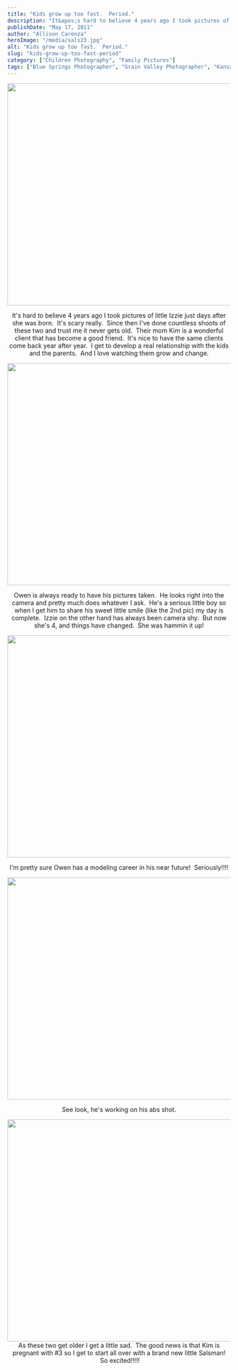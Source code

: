 ```yaml
---
title: "Kids grow up too fast.  Period."
description: "It&apos;s hard to believe 4 years ago I took pictures of little Izzie just days after she was born.  It&apos;s "
publishDate: "May 17, 2011"
author: "Allison Carenza"
heroImage: "/media/sals23.jpg"
alt: "Kids grow up too fast.  Period."
slug: "kids-grow-up-too-fast-period"
category: ["Children Photography", "Family Pictures"]
tags: ["Blue Springs Photographer", "Grain Valley Photographer", "Kansas City Photography"]
---
```


<p style="text-align: center;"><img class="aligncenter size-full wp-image-2833" title="sals2" src="/media/sals23.jpg" alt="" width="743" height="500"   /></p>
<p style="text-align: center;">It&apos;s hard to believe 4 years ago I took pictures of little Izzie just days after she was born.  It&apos;s scary really.  Since then I&apos;ve done countless shoots of these two and trust me it never gets old.  Their mom Kim is a wonderful client that has become a good friend.  It&apos;s nice to have the same clients come back year after year.  I get to develop a real relationship with the kids and the parents.  And I love watching them grow and change.</p>
<p style="text-align: center;"><img class="aligncenter size-full wp-image-2838" title="sals7" src="/media/sals73.jpg" alt="" width="693" height="500"   /></p>
<p style="text-align: center;">Owen is always ready to have his pictures taken.  He looks right into the camera and pretty much does whatever I ask.  He&apos;s a serious little boy so when I get him to share his sweet little smile (like the 2nd pic) my day is complete.  Izzie on the other hand has always been camera shy.  But now she&apos;s 4, and things have changed.  She was hammin it up!</p>
<p style="text-align: center;"><img class="aligncenter size-full wp-image-2834" title="sals3" src="/media/sals33.jpg" alt="" width="693" height="500"   /></p>
<p style="text-align: center;">I&apos;m pretty sure Owen has a modeling career in his near future!  Seriously!!!!</p>
<p style="text-align: center;"><img class="aligncenter size-full wp-image-2832" title="sals1" src="/media/sals110.jpg" alt="" width="693" height="500"   /></p>
<p style="text-align: center;">See look, he&apos;s working on his abs shot.</p>
<p style="text-align: center;"><img class="aligncenter size-full wp-image-2839" title="sals8" src="/media/sals83.jpg" alt="" width="693" height="500"   />As these two get older I get a little sad.  The good news is that Kim is pregnant with #3 so I get to start all over with a brand new little Salsman!  So excited!!!!!</p>

